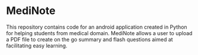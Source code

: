 # MediNote
This repository contains code for an android application created in Python for helping students from medical domain. MediNote allows a user to upload a PDF file to create on the go summary and flash questions aimed at facilitating easy learning.
